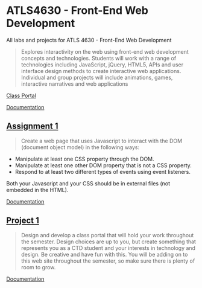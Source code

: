 # ATLS4630 - Front-End Web Development
All labs and projects for ATLS 4630 - Front-End Web Development

> Explores interactivity on the web using front-end web development concepts and technologies. Students will work with a range of technologies including JavaScript, jQuery, HTML5, APIs and user interface design methods to create interactive web applications. Individual and group projects will include animations, games, interactive narratives and web applications

[Class Portal](https://creative.colorado.edu/~chko6454/atls4630/project1/)

[Documentation](https://charliekoepke.wordpress.com/projects/atls-4630-web-front-end-development/)

## [Assignment 1]()

> Create a web page that uses Javascript to interact with the DOM (document object model) in the following ways:

- Manipulate at least one CSS property through the DOM.
- Manipulate at least one other DOM property that is not a CSS property.
- Respond to at least two different types of events using event listeners.

Both your Javascript and your CSS should be in external files (not embedded in the HTML).

[Documentation]()

## [Project 1](https://creative.colorado.edu/~chko6454/atls4630/project1/)

> Design and develop a class portal that will hold your work throughout the semester. Design choices are up to you, but create something that represents you as a CTD student and your interests in technology and design. Be creative and have fun with this. You will be adding on to this web site throughout the semester, so make sure there is plenty of room to grow.

[Documentation]()
